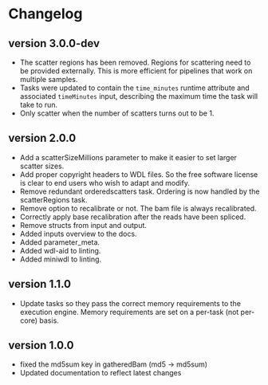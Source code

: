 Changelog
==========

<!--

Newest changes should be on top.

This document is user facing. Please word the changes in such a way
that users understand how the changes affect the new version.
-->

version 3.0.0-dev
-----------------
+ The scatter regions has been removed. Regions for scattering need to be 
  provided externally. This is more efficient for pipelines that work on 
  multiple samples.
+ Tasks were updated to contain the `time_minutes` runtime attribute and
  associated `timeMinutes` input, describing the maximum time the task will
  take to run.
+ Only scatter when the number of scatters turns out to be 1.


version 2.0.0
-----------------
+ Add a scatterSizeMillions parameter to make it easier to set larger scatter 
  sizes.
+ Add proper copyright headers to WDL files. So the free software license
  is clear to end users who wish to adapt and modify.
+ Remove redundant orderedscatters task. Ordering is now handled by the 
  scatterRegions task.
+ Remove option to recalibrate or not. The bam file is always recalibrated.
+ Correctly apply base recalibration after the reads have been spliced.
+ Remove structs from input and output.
+ Added inputs overview to the docs.
+ Added parameter_meta.
+ Added wdl-aid to linting.
+ Added miniwdl to linting.

version 1.1.0
---------------------------
+ Update tasks so they pass the correct memory requirements to the 
  execution engine. Memory requirements are set on a per-task (not
  per-core) basis.

version 1.0.0
---------------------------
+ fixed the md5sum key in gatheredBam (md5 -> md5sum)
+ Updated documentation to reflect latest changes
